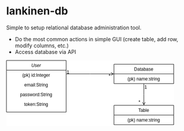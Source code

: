 # lankinen-db

Simple to setup relational database administration tool.

- Do the most common actions in simple GUI (create table, add row, modify columns, etc.)
- Access database via API


![](imgs/EER_Diagram.png)
